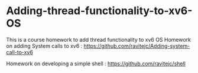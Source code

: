 # Adding-thread-functionality-to-xv6-OS
This is a course homework to add thread functionality to xv6 OS
Homework on adding System calls to xv6 : https://github.com/ravitejc/Adding-system-call-to-xv6

Homework on developing a simple shell : https://github.com/ravitejc/shell
